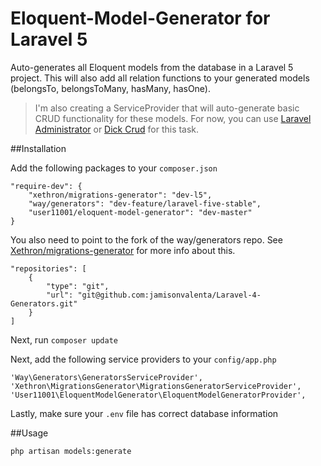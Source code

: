 # Eloquent-Model-Generator for Laravel 5
Auto-generates all Eloquent models from the database in a Laravel 5 project.
This will also add all relation functions to your generated models (belongsTo, belongsToMany, hasMany, hasOne).

> I'm also creating a ServiceProvider that will auto-generate basic CRUD functionality for these models. For now, you can use [Laravel Administrator](https://github.com/FrozenNode/Laravel-Administrator) or [Dick Crud](https://github.com/tabacitu/crud) for this task.

##Installation

Add the following packages to your `composer.json`

```
"require-dev": {
    "xethron/migrations-generator": "dev-l5",
    "way/generators": "dev-feature/laravel-five-stable",
    "user11001/eloquent-model-generator": "dev-master"
}
```


You also need to point to the fork of the way/generators repo. See [Xethron/migrations-generator](https://github.com/Xethron/migrations-generator) for more info about this.

```
"repositories": [
    {
        "type": "git",
        "url": "git@github.com:jamisonvalenta/Laravel-4-Generators.git"
    }
]
```


Next, run `composer update`


Next, add the following service providers to your `config/app.php`
```
'Way\Generators\GeneratorsServiceProvider',
'Xethron\MigrationsGenerator\MigrationsGeneratorServiceProvider',
'User11001\EloquentModelGenerator\EloquentModelGeneratorProvider',
```

Lastly, make sure your `.env` file has correct database information

##Usage

`php artisan models:generate`

